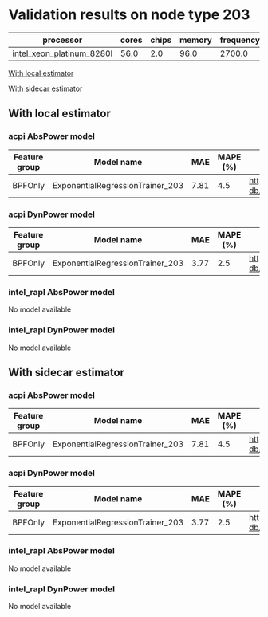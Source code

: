 # Validation results on node type 203

| processor | cores | chips | memory | frequency |
| --- | --- | --- | --- | --- |
| intel_xeon_platinum_8280l | 56.0 | 2.0 | 96.0 | 2700.0 |

[With local estimator](#with-local-estimator)

[With sidecar estimator](#with-sidecar-estimator)

## With local estimator

### acpi AbsPower model

| Feature group | Model name | MAE | MAPE (%) | URL |
| --- | --- | --- | --- | --- |
| BPFOnly | ExponentialRegressionTrainer_203 | 7.81 | 4.5 | https://raw.githubusercontent.com/sustainable-computing-io/kepler-model-db/main/models/v0.7/specpower/acpi/AbsPower/BPFOnly/ExponentialRegressionTrainer_203.json |
### acpi DynPower model

| Feature group | Model name | MAE | MAPE (%) | URL |
| --- | --- | --- | --- | --- |
| BPFOnly | ExponentialRegressionTrainer_203 | 3.77 | 2.5 | https://raw.githubusercontent.com/sustainable-computing-io/kepler-model-db/main/models/v0.7/specpower/acpi/DynPower/BPFOnly/ExponentialRegressionTrainer_203.json |
### intel_rapl AbsPower model

No model available

### intel_rapl DynPower model

No model available

## With sidecar estimator

### acpi AbsPower model

| Feature group | Model name | MAE | MAPE (%) | URL |
| --- | --- | --- | --- | --- |
| BPFOnly | ExponentialRegressionTrainer_203 | 7.81 | 4.5 | https://raw.githubusercontent.com/sustainable-computing-io/kepler-model-db/main/models/v0.7/specpower/acpi/AbsPower/BPFOnly/ExponentialRegressionTrainer_203.zip |
### acpi DynPower model

| Feature group | Model name | MAE | MAPE (%) | URL |
| --- | --- | --- | --- | --- |
| BPFOnly | ExponentialRegressionTrainer_203 | 3.77 | 2.5 | https://raw.githubusercontent.com/sustainable-computing-io/kepler-model-db/main/models/v0.7/specpower/acpi/DynPower/BPFOnly/ExponentialRegressionTrainer_203.zip |
### intel_rapl AbsPower model

No model available

### intel_rapl DynPower model

No model available

